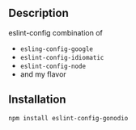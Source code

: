 ## Description

eslint-config combination of
  * `esling-config-google`
  * `eslint-config-idiomatic`
  * `eslint-config-node`
  * and my flavor

## Installation
```sh
npm install eslint-config-gonodio
```
